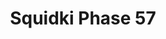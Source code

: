---
slug: squidki-phase-57
title: Squidki Phase 57
description: "Squidki Phase 57 is an exciting online game. Play for free directly in your browser!"
icon: /images/new_mods/Sprunki Phase 57.png
url: https://wowtbc.net/sprunkin/sprunki-phase57/index.html
previewImage: /images/new_mods/Sprunki Phase 57.png
type: new mods

# SEO配置
seo:
  title: "Squidki Phase 57 - Play Free Online Game | Fun Browser Games"
  description: "Squidki Phase 57 - Play this fun online game for free in your browser. No download required!"
  ogImage: "/images/new_mods/Sprunki Phase 57.png"
  keywords: "squidki-phase-57, online game, browser game, free game, new mods game, play online"

videoUrls:
  - https://www.youtube.com/embed/example1
  - https://www.youtube.com/embed/example2

whyPlay:
  title: "Why Play Squidki Phase 57?"
  items:
    - "Immersive Gameplay: Squidki Phase 57 offers an engaging and immersive gaming experience that will keep you entertained for hours"
    - "Challenging Levels: Test your skills with increasingly difficult challenges and obstacles"
    - "Beautiful Graphics: Enjoy stunning visuals and smooth animations that bring the game world to life"
    - "Regular Updates: New content and features are added regularly to keep the game fresh and exciting"
    - "Free to Play: Experience all the fun without spending a penny"
    - "Community Features: Connect with other players, share strategies, and compete for high scores"
    - "Cross-Platform: Play on any device with a web browser, no downloads required"

features:
  title: "Key Features of Squidki Phase 57"
  image: "/images/new_mods/Sprunki Phase 57.png"
  items:
    - "Intuitive Controls: Easy to learn controls make Squidki Phase 57 accessible for players of all skill levels"
    - "Multiple Game Modes: Enjoy various gameplay options that provide different challenges and experiences"
    - "Character Customization: Personalize your gaming experience with unique characters and items"
    - "Achievement System: Complete special tasks to earn rewards and recognition"
    - "Leaderboards: Compete with players worldwide and see who can achieve the highest scores"

characteristics:
  title: "Game Characteristics"
  image: "/images/new_mods/Sprunki Phase 57.png"
  items:
    - "Genre: New mods game with elements of strategy and skill"
    - "Difficulty: Suitable for both casual gamers and those seeking a challenge"
    - "Play Time: Quick sessions or extended gameplay, depending on your preference"
    - "Art Style: Vibrant and engaging visuals that enhance the gaming experience"
    - "Sound Design: Immersive audio that complements the gameplay perfectly"

info: "Squidki Phase 57 is an exciting online game that offers players a unique and engaging gaming experience. With its intuitive controls, stunning visuals, and challenging gameplay, Squidki Phase 57 provides hours of entertainment for players of all ages and skill levels. Whether you're looking for a quick gaming session during a break or an extended play session, Squidki Phase 57 delivers an immersive experience that will keep you coming back for more. The game features multiple levels of increasing difficulty, ensuring that players are constantly challenged as they progress. With regular updates adding new content and features, Squidki Phase 57 remains fresh and exciting, providing endless entertainment options for its growing community of players."

howToPlayIntro: "Welcome to Squidki Phase 57! This guide will walk you through the basics and help you master the game. Whether you're a beginner or looking to improve your skills, these tips and instructions will enhance your gaming experience."

howToPlaySteps:
  - title: "Getting Started"
    description: "Begin your Squidki Phase 57 adventure by familiarizing yourself with the controls. Use your keyboard or mouse to navigate through the game interface. The tutorial will guide you through the basic mechanics and help you understand the objectives."
  - title: "Understanding the Objectives"
    description: "In Squidki Phase 57, your main goal is to progress through levels by completing specific objectives. Each level presents unique challenges that require different strategies and approaches."
  - title: "Mastering the Controls"
    description: "Practice using the controls to improve your precision and reaction time. Squidki Phase 57 requires quick reflexes and strategic thinking to overcome obstacles and defeat opponents."
  - title: "Utilizing Power-ups"
    description: "Collect power-ups throughout the game to enhance your abilities and overcome difficult challenges. Each power-up offers unique advantages that can be crucial for success."
  - title: "Developing Strategies"
    description: "As you progress in Squidki Phase 57, develop effective strategies for different scenarios. Analyze patterns, anticipate challenges, and adapt your approach to maximize your performance."

faq:
  title: "Frequently Asked Questions about Squidki Phase 57"
  items:
    - question: "Is Squidki Phase 57 free to play?"
      answer: "Yes, Squidki Phase 57 is completely free to play directly in your web browser. No downloads or purchases are required to enjoy the full game experience."
    - question: "Can I play Squidki Phase 57 on mobile devices?"
      answer: "Yes, Squidki Phase 57 is optimized for both desktop and mobile play. You can enjoy the game on any device with a web browser and internet connection."
    - question: "Are there any in-game purchases?"
      answer: "While Squidki Phase 57 is free to play, there may be optional in-game purchases available for cosmetic items or additional features that don't affect core gameplay."
    - question: "How often is Squidki Phase 57 updated?"
      answer: "The developers regularly update Squidki Phase 57 with new content, features, and improvements based on player feedback and game performance."
    - question: "Can I play Squidki Phase 57 offline?"
      answer: "Currently, Squidki Phase 57 requires an internet connection to play as it's a browser-based online game."
    - question: "Is Squidki Phase 57 suitable for children?"
      answer: "Yes, Squidki Phase 57 is designed to be family-friendly and suitable for players of all ages."
    - question: "How do I report bugs or issues?"
      answer: "If you encounter any problems while playing Squidki Phase 57, you can report them through the game's support page or contact the developers directly through their website."
    - question: "Still Have Questions?"
      answer: "If you have additional questions about Squidki Phase 57 that aren't covered in this FAQ, please visit our support center or contact our customer service team for assistance."
---